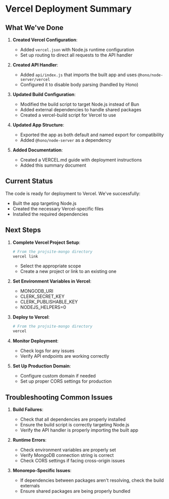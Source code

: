 # Vercel Deployment Summary

## What We've Done

1. **Created Vercel Configuration**:
   - Added `vercel.json` with Node.js runtime configuration
   - Set up routing to direct all requests to the API handler

2. **Created API Handler**:
   - Added `api/index.js` that imports the built app and uses `@hono/node-server/vercel`
   - Configured it to disable body parsing (handled by Hono)

3. **Updated Build Configuration**:
   - Modified the build script to target Node.js instead of Bun
   - Added external dependencies to handle shared packages
   - Created a vercel-build script for Vercel to use

4. **Updated App Structure**:
   - Exported the app as both default and named export for compatibility
   - Added `@hono/node-server` as a dependency

5. **Added Documentation**:
   - Created a VERCEL.md guide with deployment instructions
   - Added this summary document

## Current Status

The code is ready for deployment to Vercel. We've successfully:
- Built the app targeting Node.js
- Created the necessary Vercel-specific files
- Installed the required dependencies

## Next Steps

1. **Complete Vercel Project Setup**:
   ```bash
   # From the projsite-mongo directory
   vercel link
   ```
   - Select the appropriate scope
   - Create a new project or link to an existing one

2. **Set Environment Variables in Vercel**:
   - MONGODB_URI
   - CLERK_SECRET_KEY
   - CLERK_PUBLISHABLE_KEY
   - NODEJS_HELPERS=0

3. **Deploy to Vercel**:
   ```bash
   # From the projsite-mongo directory
   vercel
   ```

4. **Monitor Deployment**:
   - Check logs for any issues
   - Verify API endpoints are working correctly

5. **Set Up Production Domain**:
   - Configure custom domain if needed
   - Set up proper CORS settings for production

## Troubleshooting Common Issues

1. **Build Failures**:
   - Check that all dependencies are properly installed
   - Ensure the build script is correctly targeting Node.js
   - Verify the API handler is properly importing the built app

2. **Runtime Errors**:
   - Check environment variables are properly set
   - Verify MongoDB connection string is correct
   - Check CORS settings if facing cross-origin issues

3. **Monorepo-Specific Issues**:
   - If dependencies between packages aren't resolving, check the build externals
   - Ensure shared packages are being properly bundled 